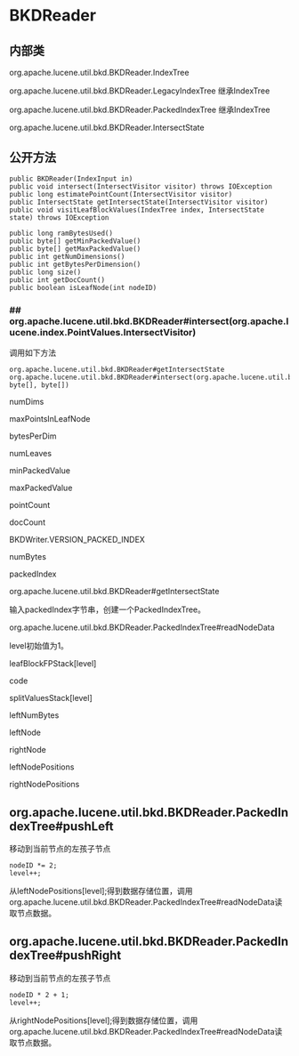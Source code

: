 # BKDReader

## 内部类

org.apache.lucene.util.bkd.BKDReader.IndexTree

org.apache.lucene.util.bkd.BKDReader.LegacyIndexTree 继承IndexTree

org.apache.lucene.util.bkd.BKDReader.PackedIndexTree 继承IndexTree

org.apache.lucene.util.bkd.BKDReader.IntersectState

## 公开方法

```
public BKDReader(IndexInput in)
public void intersect(IntersectVisitor visitor) throws IOException
public long estimatePointCount(IntersectVisitor visitor)
public IntersectState getIntersectState(IntersectVisitor visitor)
public void visitLeafBlockValues(IndexTree index, IntersectState state) throws IOException

public long ramBytesUsed()
public byte[] getMinPackedValue()
public byte[] getMaxPackedValue()
public int getNumDimensions()
public int getBytesPerDimension()
public long size()
public int getDocCount()
public boolean isLeafNode(int nodeID)
```

### ## org.apache.lucene.util.bkd.BKDReader#intersect(org.apache.lucene.index.PointValues.IntersectVisitor)

调用如下方法

```
org.apache.lucene.util.bkd.BKDReader#getIntersectState
org.apache.lucene.util.bkd.BKDReader#intersect(org.apache.lucene.util.bkd.BKDReader.IntersectState, byte[], byte[])
```

numDims

maxPointsInLeafNode

bytesPerDim

numLeaves

minPackedValue

maxPackedValue

pointCount

docCount

BKDWriter.VERSION_PACKED_INDEX

numBytes

packedIndex

org.apache.lucene.util.bkd.BKDReader#getIntersectState

输入packedIndex字节串，创建一个PackedIndexTree。

org.apache.lucene.util.bkd.BKDReader.PackedIndexTree#readNodeData

level初始值为1。

leafBlockFPStack[level]

code

splitValuesStack[level]

leftNumBytes

leftNode

rightNode


leftNodePositions

rightNodePositions


## org.apache.lucene.util.bkd.BKDReader.PackedIndexTree#pushLeft

移动到当前节点的左孩子节点

```
nodeID *= 2;
level++;
```

从leftNodePositions[level];得到数据存储位置，调用org.apache.lucene.util.bkd.BKDReader.PackedIndexTree#readNodeData读取节点数据。

## org.apache.lucene.util.bkd.BKDReader.PackedIndexTree#pushRight

移动到当前节点的左孩子节点

```
nodeID * 2 + 1;
level++;
```

从rightNodePositions[level];得到数据存储位置，调用org.apache.lucene.util.bkd.BKDReader.PackedIndexTree#readNodeData读取节点数据。


